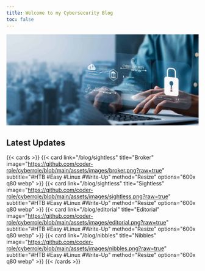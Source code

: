 ```yaml
---
title: Welcome to my Cybersecurity Blog
toc: false
---
```


![banner](https://github.com/coder-role/cyberrole/blob/main/assets/images/banner.jpg?raw=true)

## Latest Updates

{{< cards >}}
{{< card link="/blog/sightless" title="Broker" image="https://github.com/coder-role/cyberrole/blob/main/assets/images/broker.png?raw=true" subtitle="#HTB #Easy #Linux #Write-Up" method="Resize" options="600x q80 webp" >}}
{{< card link="/blog/sightless" title="Sightless" image="https://github.com/coder-role/cyberrole/blob/main/assets/images/sightless.png?raw=true" subtitle="#HTB #Easy #Linux #Write-Up" method="Resize" options="600x q80 webp" >}}
{{< card link="/blog/editorial" title="Editorial" image="https://github.com/coder-role/cyberrole/blob/main/assets/images/editorial.png?raw=true" subtitle="#HTB #Easy #Linux #Write-Up" method="Resize" options="600x q80 webp" >}}
{{< card link="/blog/nibbles" title="Nibbles" image="https://github.com/coder-role/cyberrole/blob/main/assets/images/nibbles.png?raw=true" subtitle="#HTB #Easy #Linux #Write-Up" method="Resize" options="600x q80 webp" >}}
{{< /cards >}}
